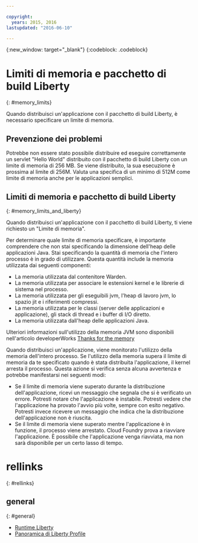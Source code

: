 ```yaml
---

copyright:
  years: 2015, 2016
lastupdated: "2016-06-10"

---
```


{:new_window: target="_blank"}
{:codeblock: .codeblock}

# Limiti di memoria e pacchetto di build Liberty
{: #memory_limits}

Quando distribuisci un'applicazione con il pacchetto di build Liberty, è necessario specificare
un limite di memoria.

## Prevenzione dei problemi

Potrebbe non essere stato possibile distribuire
ed eseguire correttamente un servlet "Hello World" distribuito con il pacchetto di build
Liberty con un limite di memoria di 256 MB. Se viene distribuito, la sua esecuzione
è prossima al limite di 256M. Valuta una specifica di un minimo di 512M come
limite di memoria anche per le applicazioni semplici.

## Limiti di memoria e pacchetto di build Liberty
{: #memory_limits_and_liberty}


Quando
distribuisci un'applicazione con il pacchetto di build Liberty, ti viene richiesto
un "Limite di memoria".

Per determinare quale limite di memoria specificare, è
importante comprendere che non stai specificando la dimensione dell'heap delle applicazioni
Java. Stai specificando la quantità di memoria che l'intero processo è in grado di
utilizzare. Questa quantità include la memoria utilizzata dai seguenti componenti:

* La memoria utilizzata dal contenitore Warden.
* La memoria utilizzata per associare le estensioni kernel e le librerie di sistema nel processo.
* La memoria utilizzata per gli eseguibili jvm, l'heap di lavoro jvm, lo spazio jit e i riferimenti compressi.
* La memoria utilizzata per le classi (server delle applicazioni e applicazione), gli stack di thread e i buffer di I/O diretto.
* La memoria utilizzata dall'heap delle applicazioni Java.

Ulteriori informazioni sull'utilizzo della memoria JVM sono disponibili nell'articolo developerWorks [Thanks for the memory](http://www.ibm.com/developerworks/library/j-nativememory-linux/)

Quando distribuisci un'applicazione, viene monitorato l'utilizzo della memoria dell'intero processo. Se l'utilizzo della memoria supera il limite di memoria da te specificato quando è stata distribuita l'applicazione, il kernel arresta il processo. Questa azione si verifica senza alcuna avvertenza e potrebbe manifestarsi nei seguenti modi:

* Se il limite di memoria viene superato durante la distribuzione dell'applicazione, ricevi un messaggio che segnala
che si è verificato un errore. Potresti notare che l'applicazione è instabile. Potresti vedere che l'applicazione ha provato l'avvio più volte, sempre con esito negativo. Potresti invece ricevere un messaggio che indica che la distribuzione dell'applicazione non è riuscita.
* Se il limite di memoria viene superato mentre l'applicazione è in funzione, il processo viene arrestato. Cloud Foundry prova a riavviare l'applicazione. È possibile che l'applicazione venga riavviata, ma non sarà disponibile per un certo lasso di tempo.

# rellinks
{: #rellinks}
## general
{: #general}
* [Runtime Liberty](index.html)
* [Panoramica di Liberty Profile](http://www-01.ibm.com/support/knowledgecenter/SSAW57_8.5.5/com.ibm.websphere.wlp.nd.doc/ae/cwlp_about.html)
